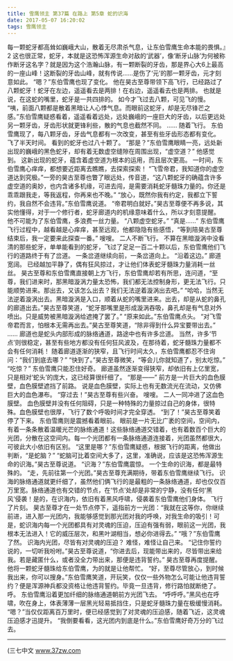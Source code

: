 ```yaml
---
title: 雪鹰领主 第37篇 在路上 第5章 蛇的识海
date: 2017-05-07 16:20:02
tags: 雪鹰领主
---
```


每一颗蛇牙都高耸如巍峨大山，散着无尽肃杀气息，让东伯雪鹰生命本能的畏惧。』2
这也很正常，蛇牙，本就是这恐怖浑源生命对敌的‘武器’，像‘断牙山脉’为何被称作断牙这名字？就是因为这个浩瀚山脉，有一颗断裂的牙齿，那是界心大6上最高的一座山峰！这断裂的牙齿山峰，就有传说……是伤了‘元’的那一颗牙齿，元才刻意如此。
“嗯？”东伯雪鹰也现了变化。
他在昊古至尊带领下高飞行，已经路过了八颗蛇牙！蛇牙在左边，遥遥看去是两排！在右边，遥遥看去也是两排。
也就是说，在这蛇的嘴里，蛇牙是一共四排的。
如今才飞过去八颗，可见飞的慢。
“咦，前面八颗都是散着黑暗让人心悸气息。而眼前这蛇牙，却是无尽锋芒之感。”东伯雪鹰疑惑看着，遥遥看着远处，远处巍峨的一座巨大的牙齿，以后更远处另一颗牙齿，牙齿形状就更锋利些，散的气息也截然不同。
……
随着飞行。
东伯雪鹰现了，每八颗牙齿，牙齿气息都有一次改变，甚至有些牙齿形态都有变化。
飞了半天时间。
看到的蛇牙也过八十颗了。
“那是？”东伯雪鹰眼睛一亮，远处新出现的巍峨的黑色蛇牙，却有着无数虚空缝隙在周围出现，“虚空道？”
他感觉到。
这新出现的蛇牙，蕴含着虚空道为根本的运用，而且层次更高。
一时间，东伯雪鹰心痒痒，都想要近距离去瞧瞧，去探索探索！
“飞雪帝君，我知道你的虚空道达到究极。”一旁的昊古至尊也瞥了眼远处，传音道，“这八颗蛇牙的确蕴含许多虚空道的奥妙，也内含诸多机缘，可进去闯，是需要消耗蛇牙髓珠力量的。你还是乖乖跟我走，等我返程，你再来也不晚。”
“放心，既然你我有约定，我都立下誓约，我自然不会违背。”东伯雪鹰说道。
“帝君明白就好。”昊古至尊便不再多说，其实他懂得，对于一个修行者，蛇牙廊道内的机缘意味着什么，所以才刻意提醒。
他不可能为了东伯雪鹰，多浪费一丝力量。
“八颗虚空蛇牙。”
“真是……”
东伯雪鹰飞行过程中，越看越是心痒痒，甚至远观，他都隐隐有些感悟，“等到陪昊古至尊结束后，我一定要来此探查一番。”
嗖嗖。
二人不断飞行。
不算在黑暗漩涡中没看清的那些蛇牙，单单能看到的蛇牙，飞过了足足一百二十颗以后，东伯雪鹰他们飞行的道路终于有了岔道。
一条岔道继续向前，一条岔道向上。
“沿着这边。”
廊道宽阔。
已经越加平静了，偶有狂风掠过，才让他们体表蛇牙髓珠力量消耗一丝丝。
昊古至尊和东伯雪鹰直接朝上方飞行，东伯雪鹰却若有所思，连问道，“至尊，我们进来时，那黑暗漩涡力量太恐怖，我们都无法控制身形，更无法飞行。只能顺势进来。那出去，又该怎么出去？我们无法逆着漩涡出去吧。”
“哈哈，当然无法逆着漩涡出去。黑暗漩涡是入口，顺着从蛇的嘴里进来。出去，却是从蛇的鼻孔的廊道出去。”昊古至尊笑道，“蛇牙那嘴里是形成漩涡吞吸，鼻孔却是有气息对外喷出。只是威势被黑暗漩涡给遮掩了罢了。”
“原来如此。”东伯雪鹰点头。
“对飞雪帝君而言，怕根本无需再出去。”昊古至尊笑道，“除非得到什么异宝要带出去。”
……
廊道也是蛇头内部形成的脉络通道，路途中也有许多岔道。
当然，许多‘节点’则很稳定，甚至有些地方都没有任何狂风波及，在那待着，蛇牙髓珠力量都不会有任何消耗！
随着廊道逐渐的狭窄，且飞行时间太久，东伯雪鹰都忍不住询问：“我们到底去哪？”
“快到了。”昊古至尊微笑，“等会儿你就知道了，别太吃惊。”
“吃惊？”
东伯雪鹰只能忍住好奇。
廊道虽然逐渐变得狭窄，却依旧有上亿里宽，只是相对‘蛇头’的庞大，这已经算很纤细了。
“那是——”
前方是一片巨大的血色膜壁，血色膜壁遮挡了前路。
说是血色膜壁，实际上也有无数流光在流动，又仿佛巨大的血色瀑布。
“穿过去！”昊古至尊有些兴奋。
嗖嗖。
二人一同冲进了这血色膜壁。
血色膜壁并没有任何阻碍，只是一种特殊的力量掠过自己的身体，很特殊。血色膜壁也很厚，飞行了数个呼吸时间才完全穿透。
“到了！”昊古至尊笑着停了下来。
东伯雪鹰则是震撼看着眼前。
眼前是一片无比广袤的空间，空间内，有着一条条散着温暖光芒的脉络通道！这些脉络通道交错着，也有着数百个巨大的光团，分散在这空间内。每一个光团都有一条脉络通道连接着，光团虽然都很大，可彼此大小依旧有区别。
“这里是哪？”东伯雪鹰疑惑，根据飞行的距离，他做出判断，“是蛇脑？”
“蛇脑可比着空间大多了，这里，准确说，应该是这恐怖浑源生命的识海。”昊古至尊说道。
“识海？”东伯雪鹰震惊。
一个生命的识海，都是最特殊的。
“走，先前往第一个光团。”昊古至尊充满期待，带着东伯雪鹰继续飞行。
识海的脉络通道就更纤细了，虽然他们俩飞行的是最粗的一条脉络通道，却也仅仅百万里宽。脉络通道也有交错的节点，在‘节点’处却是非常的宁静，没有任何‘黑风’侵袭！是的，在识海内，依旧有着黑风呼啸，侵袭着东伯雪鹰他们身体。
飞行了片刻。
昊古至尊才在一处节点停下，遥指前方一光团：“我就在这等你，你继续前进，进入那一光团内，我能够感觉到那光团对我的呼唤，对我生命的吸引！可是，蛇识海内每一个光团都具有对灵魂的压迫，压迫有强有弱，眼前这一光团，我根本无法进入！它的威压层次，和黑叶湖相当，想必你进得去。”
“哦？”东伯雪鹰了然。
识海内光团，尽皆有对灵魂的压迫？
难怪，难怪让自己来。
“记住你誓约说的，一切听我吩咐。”昊古至尊说道，“你进去后，现能带出来的，尽皆带出来给我。若是藏匿什么，或者没全力带出来，那便是违背誓约。”
昊古至尊再度提醒。
他将一颗蛇牙髓珠给东伯雪鹰，为的就是让他帮忙。
“好，至尊尽管放心，到时候我出来，你可以搜身。”东伯雪鹰笑道，开玩笑，仅仅一些外物怎么可能让他违背誓约？便是浑源神兵都没资格让他违背誓约。毕竟一旦违背，修行路怕就断绝了。
呼。
东伯雪鹰沿着更加纤细的脉络通道朝前方光团飞去。
“呼呼呼。”黑风也在呼啸，吹在身上，体表薄薄一层黑光轻易抵挡住，只是蛇牙髓珠力量在极缓慢消耗。
“嗯？”当仅仅距离百万里时，便已经感觉到了对灵魂的压迫感，随着飞近，这灵魂压迫感才迅提升。
“我倒要看看，这光团内到底是什么。”东伯雪鹰好奇万分的飞过去。
******
(三七中文 www.37zw.com